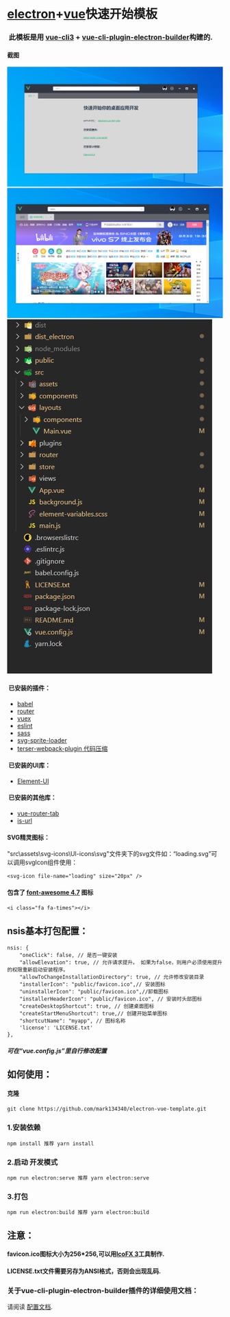 # [electron](https://www.electronjs.org/)+[vue](https://cn.vuejs.org/)快速开始模板

### &nbsp;此模板是用 [vue-cli3](https://cli.vuejs.org/) + [vue-cli-plugin-electron-builder](https://nklayman.github.io/vue-cli-plugin-electron-builder/)构建的.


#### 截图
![页面1](截图/1.png)
![页面2](截图/2.png)
![结构](截图/3.png)

#### &nbsp;已安装的插件：
+ [babel](https://github.com/vuejs/vue-cli/tree/dev/packages/%40vue/cli-plugin-babel)
+ [router](https://github.com/vuejs/vue-cli/tree/dev/packages/%40vue/cli-plugin-router)
+ [vuex](https://github.com/vuejs/vue-cli/tree/dev/packages/%40vue/cli-plugin-vuex)
+ [eslint](https://github.com/vuejs/vue-cli/tree/dev/packages/%40vue/cli-plugin-eslint/)
+ [sass](https://sass-lang.com/dart-sass)
+ [svg-sprite-loader](https://www.npmjs.com/package/svg-sprite-loader)
+ [terser-webpack-plugin 代码压缩](https://www.npmjs.com/package/terser-webpack-plugin)
#### &nbsp;已安装的UI库：
+ [Element-UI](https://element.eleme.cn/#/zh-CN/component/installation)

#### &nbsp;已安装的其他库：
+ [vue-router-tab](https://bhuh12.github.io/vue-router-tab/zh/guide/)
+ [is-url](https://www.npmjs.com/package/is-url)

#### SVG精灵图标：
"src\assets\svg-icons\UI-icons\svg"文件夹下的svg文件如：“loading.svg”可以调用svgIcon组件使用：
```
<svg-icon file-name="loading" size="20px" />
```
#### 包含了 [font-awesome 4.7](http://www.fontawesome.com.cn/) 图标
```
<i class="fa fa-times"></i>
```

## nsis基本打包配置：
```
nsis: {
    "oneClick": false, // 是否一键安装
    "allowElevation": true, // 允许请求提升。 如果为false，则用户必须使用提升的权限重新启动安装程序。
    "allowToChangeInstallationDirectory": true, // 允许修改安装目录
    "installerIcon": "public/favicon.ico",// 安装图标
    "uninstallerIcon": "public/favicon.ico",//卸载图标
    "installerHeaderIcon": "public/favicon.ico", // 安装时头部图标
    "createDesktopShortcut": true, // 创建桌面图标
    "createStartMenuShortcut": true,// 创建开始菜单图标
    "shortcutName": "myapp", // 图标名称
    'license': 'LICENSE.txt'
},
```

##### 可在“vue.config.js”里自行修改配置

## 如何使用：
#### 克隆
```
git clone https://github.com/mark134340/electron-vue-template.git
```

### 1.安装依赖
```
npm install 推荐 yarn install
```

### 2.启动 开发模式
```
npm run electron:serve 推荐 yarn electron:serve
```

### 3.打包
```
npm run electron:build 推荐 yarn electron:build
```
## 注意：
#### favicon.ico图标大小为256*256,可以用[IcoFX 3](https://www.updatestar.com/directdownload/icofx/2397493)工具制作.
#### LICENSE.txt文件需要另存为ANSI格式，否则会出现乱码.

### 关于vue-cli-plugin-electron-builder插件的详细使用文档：
请阅读 [配置文档](https://nklayman.github.io/vue-cli-plugin-electron-builder/).
